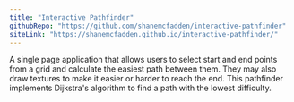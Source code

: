 ```yaml
---
title: "Interactive Pathfinder"
githubRepo: "https://github.com/shanemcfadden/interactive-pathfinder"
siteLink: "https://shanemcfadden.github.io/interactive-pathfinder/"
---
```


A single page application that allows users to select start and end points from a grid and calculate the easiest path between them. They may also draw textures to make it easier or harder to reach the end. This pathfinder implements Dijkstra's algorithm to find a path with the lowest difficulty.
